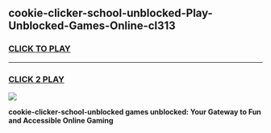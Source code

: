 
## cookie-clicker-school-unblocked-Play-Unblocked-Games-Online-cl313
<h3>
<a href="https://premium76.site?title=cookie-clicker-school-unblocked&ref=25A">CLICK TO PLAY</a></h3>
<hr>

<h3>
<a href="https://premium76.site?title=cookie-clicker-school-unblocked&ref=25A">CLICK 2 PLAY</a>
  
</h3>

<a href="https://premium76.site?title=cookie-clicker-school-unblocked&ref=25A"><img src="https://clearcache.store/games.png"></a>


**cookie-clicker-school-unblocked games unblocked: Your Gateway to Fun and Accessible Online Gaming**
